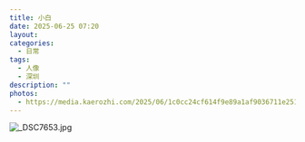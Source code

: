 ```yaml
---
title: 小白
date: 2025-06-25 07:20
layout: 
categories:
  - 日常
tags:
  - 人像
  - 深圳
description: ""
photos:
  - https://media.kaerozhi.com/2025/06/1c0cc24cf614f9e89a1af9036711e251.jpg
---
```


![_DSC7653.jpg](https://media.kaerozhi.com/2025/06/1c0cc24cf614f9e89a1af9036711e251.jpg)
